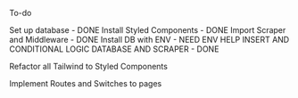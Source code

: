 To-do

Set up database - DONE
Install Styled Components - DONE
Import Scraper and Middleware - DONE
Install DB with ENV - NEED ENV HELP
INSERT AND CONDITIONAL LOGIC DATABASE AND SCRAPER - DONE

Refactor all Tailwind to Styled Components

Implement Routes and Switches to pages
